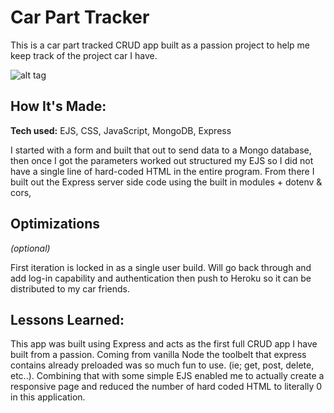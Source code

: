 # Car Part Tracker
This is a car part tracked CRUD app built as a passion project to help me keep track of the project car I have.

![alt tag](https://imgur.com/xV3Hius)

## How It's Made:

**Tech used:** EJS, CSS, JavaScript, MongoDB, Express

I started with a form and built that out to send data to a Mongo database, then once I got the parameters worked out structured my EJS so I did not have a single line of hard-coded HTML in the entire program. From there I built out the Express server side code using the built in modules + dotenv & cors, 

## Optimizations
*(optional)*

First iteration is locked in as a single user build. Will go back through and add log-in capability and authentication then push to Heroku so it can be distributed to my car friends.

## Lessons Learned:

This app was built using Express and acts as the first full CRUD app I have built from a passion. Coming from vanilla Node the toolbelt that express contains already preloaded was so much fun to use. (ie; get, post, delete, etc..). Combining that with some simple EJS enabled me to actually create a responsive page and reduced the number of hard coded HTML to literally 0 in this application. 



